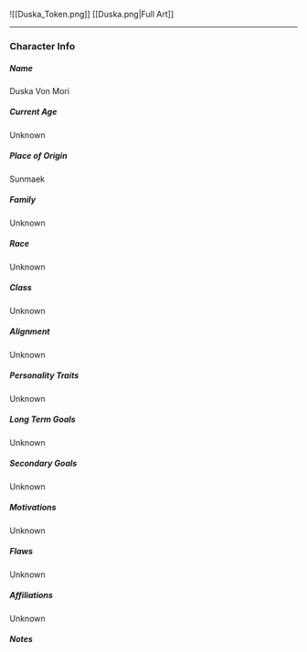 ![[Duska_Token.png]]
[[Duska.png|Full Art]]

---
### Character Info

##### Name 
Duska Von Mori

##### Current Age
Unknown

##### Place of Origin
Sunmaek

##### Family
Unknown

##### Race
Unknown

##### Class
Unknown

##### Alignment
Unknown

##### Personality Traits
Unknown

##### Long Term Goals
Unknown

##### Secondary Goals
Unknown

##### Motivations
Unknown

##### Flaws
Unknown

##### Affiliations
Unknown

##### Notes